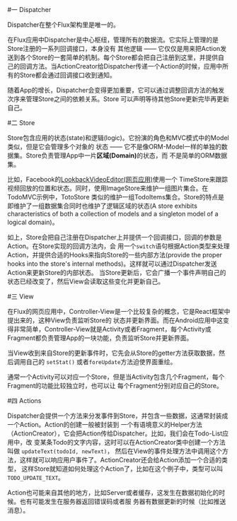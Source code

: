 #一 Dispatcher

Dispatcher在整个Flux架构里是唯一的。

在Flux应用中Dispatcher是中心枢纽，管理所有的数据流。它实际上管理的是Store注册的一系列回调接口，本身没有
其他逻辑 —— 它仅仅是用来把Action发送到各个Store的一套简单的机制。每个Store都会把自己注册到这里，并提供自
己的回调方法。当ActionCreator给Dispatcher传递一个Action的时候，应用中所有的Store都会通过回调接口收到通知。

随着App的增长，Dispatcher会变得更加重要，它可以通过调整回调方法的触发次序来管理Store之间的依赖关系。Store
可以声明等待其他Store更新完毕再更新自己。

#二 Store

Store包含应用的状态(state)和逻辑(logic)。它扮演的角色和MVC模式中的Model类似，但是它会管理多个对象的
状态 —— 它不是像ORM-Model一样的单独的数据集。Store负责管理App中一片<strong>区域(Domain)</strong>的状态，而
不是简单的ORM数据集。

比如，Facebook的<a href="https://facebook.com/lookback/edit">LookbackVideoEditor(网页应用)</a>使用一个
TimeStore来跟踪视频回放的位置和状态。同时，使用ImageStore来维护一组图片集合。在TodoMVC示例中，TotoStore
类似的维护一组TodoItems集合。Store的特点是即维护了一组数据集合同时也维护了逻辑区域的状态(A store exhibits 
characteristics of both a collection of models and a singleton model of a logical domain)。

如上，Store会把自己注册在Dispatcher上并提供一个回调接口，回调的参数是Action。在Store实现的回调方法内，会
用一个<code>switch</code>语句根据Action类型来处理Action，并提供合适的Hooks来指向Store的一些内部方法(provide 
the proper hooks into the store's internal methods)。这样就可以通过Dispatcher发送Action来更新Store的内部状态。
当Store更新后，它会广播一个事件声明自己的状态已经改变了，然后View会读取这些变化并更新自己。


#三 View

在Flux的网页应用中，Controller-View是一个比较复杂的概念，它是React框架中提出来的，这种View负责监听Store的
状态并更新界面。而在Android应用中这变得非常简单，Controller-View就是Activity或者Fragment，每个Activity或
Fragment都负责管理App的一块功能，负责监听Store并更新界面。

当View收到来自Store的更新事件时，它先会从Store的getter方法获取数据，然后调用自己的 <code>setStat()</code>
或者<code>foreUpdate</code>方法迫使界面重绘。

通常一个Activity可以对应一个Store，但是当Activity包含几个Fragment，每个Fragment的功能比较独立时，也可以让
每个Fragment分别对应自己的Store。

#四 Actions 

Dispatcher会提供一个方法来分发事件到Store，并包含一些数据，这通常封装成一个Action。Action的创建一般被封装到
一个有语境意义的Helper方法（ActionCreator），它会把Action传给Dispatcher。比如，我们会在Todo-List应用中，改
变某条Todo的文字内容，这时可以在ActionCreator类中创建一个方法叫做 <code>updateText(todoId, newText)</code>，
然后在View的事件处理方法中调用这个方法，这样就可以响应用户事件了。ActionCreator还会给Action添加一个合适的类型，
这样Store就知道如何处理这个Action了，比如在这个例子中，类型可以叫<code>TODO_UPDATE_TEXT</code>。

Action也可能来自其他的地方，比如Server或者缓存，这发生在数据初始化的时候。也有可能发生在服务器返回错误码或者服
务器有数据更新的时候（比如推送消息）。
